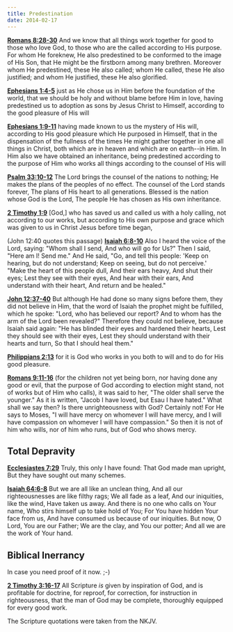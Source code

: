 ```yaml
---
title: Predestination
date: 2014-02-17
---
```


[**Romans 8:28-30**](https://www.biblegateway.com/passage/?version=NKJV&search=Romans%208:28-30) And we know that all things work together for good to those who love God, to those who are the called according to His purpose. For whom He foreknew, He also predestined to be conformed to the image of His Son, that He might be the firstborn among many brethren. Moreover whom He predestined, these He also called; whom He called, these He also justified; and whom He justified, these He also glorified.

[**Ephesians 1:4-5**](https://www.biblegateway.com/passage/?version=NKJV&search=Ephesians%201:4-5) just as He chose us in Him before the foundation of the world, that we should be holy and without blame before Him in love, having predestined us to adoption as sons by Jesus Christ to Himself, according to the good pleasure of His will

[**Ephesians 1:9-11**](https://www.biblegateway.com/passage/?version=NKJV&search=Ephesians%201:9-11) having made known to us the mystery of His will, according to His good pleasure which He purposed in Himself, that in the dispensation of the fullness of the times He might gather together in one all things in Christ, both which are in heaven and which are on earth--in Him. In Him also we have obtained an inheritance, being predestined according to the purpose of Him who works all things according to the counsel of His will

[**Psalm 33:10-12**](https://www.biblegateway.com/passage/?version=NKJV&search=Psalm%2033:10-12) The Lord brings the counsel of the nations to nothing; He makes the plans of the peoples of no effect. The counsel of the Lord stands forever, The plans of His heart to all generations. Blessed is the nation whose God is the Lord, The people He has chosen as His own inheritance.

[**2 Timothy 1:9**](https://www.biblegateway.com/passage/?version=NKJV&search=2%20Timothy%201:9) [God,] who has saved us and called us with a holy calling, not according to our works, but according to His own purpose and grace which was given to us in Christ Jesus before time began,

(John 12:40 quotes this passage) [**Isaiah 6:8-10**](https://www.biblegateway.com/passage/?version=NKJV&search=Isaiah%206:8-10) Also I heard the voice of the Lord, saying: "Whom shall I send, And who will go for Us?" Then I said, "Here am I! Send me." And He said, "Go, and tell this people: 'Keep on hearing, but do not understand; Keep on seeing, but do not perceive.' "Make the heart of this people dull, And their ears heavy, And shut their eyes; Lest they see with their eyes, And hear with their ears, And understand with their heart, And return and be healed."

[**John 12:37-40**](https://www.biblegateway.com/passage/?version=NKJV&search=John%2012:37-40) But although He had done so many signs before them, they did not believe in Him, that the word of Isaiah the prophet might be fulfilled, which he spoke: "Lord, who has believed our report? And to whom has the arm of the Lord been revealed?" Therefore they could not believe, because Isaiah said again: "He has blinded their eyes and hardened their hearts, Lest they should see with their eyes, Lest they should understand with their hearts and turn, So that I should heal them."

[**Philippians 2:13**](https://www.biblegateway.com/passage/?version=NKJV&search=Philippians%202:13) for it is God who works in you both to will and to do for His good pleasure.

[**Romans 9:11-16**](https://www.biblegateway.com/passage/?version=NKJV&search=Romans%209:11-16) (for the children not yet being born, nor having done any good or evil, that the purpose of God according to election might stand, not of works but of Him who calls), it was said to her, "The older shall serve the younger." As it is written, "Jacob I have loved, but Esau I have hated." What shall we say then? Is there unrighteousness with God? Certainly not! For He says to Moses, "I will have mercy on whomever I will have mercy, and I will have compassion on whomever I will have compassion." So then it is not of him who wills, nor of him who runs, but of God who shows mercy.

## Total Depravity

[**Ecclesiastes 7:29**](https://www.biblegateway.com/passage/?version=NKJV&search=Ecclesiastes%207:29) Truly, this only I have found: That God made man upright, But they have sought out many schemes.

[**Isaiah 64:6-8**](https://www.biblegateway.com/passage/?version=NKJV&search=Isaiah%2064%3A6-8) But we are all like an unclean thing, And all our righteousnesses are like filthy rags; We all fade as a leaf, And our iniquities, like the wind, Have taken us away. And there is no one who calls on Your name, Who stirs himself up to take hold of You; For You have hidden Your face from us, And have consumed us because of our iniquities. But now, O Lord, You are our Father; We are the clay, and You our potter; And all we are the work of Your hand.

## Biblical Inerrancy

In case you need proof of it now. ;-)

[**2 Timothy 3:16-17**](https://www.biblegateway.com/passage/?version=NKJV&search=2%20Timothy%203:16-17) All Scripture *is* given by inspiration of God, and is profitable for doctrine, for reproof, for correction, for instruction in righteousness, that the man of God may be complete, thoroughly equipped for every good work.

The Scripture quotations were taken from the NKJV.

